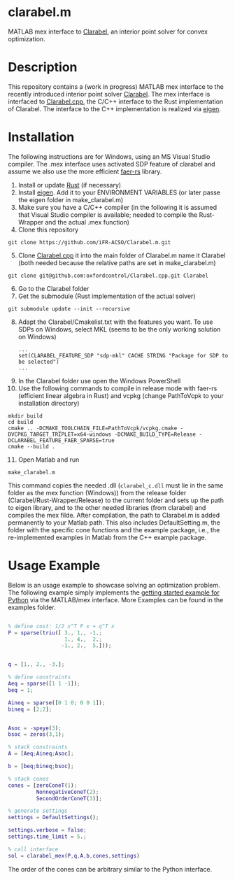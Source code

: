 # clarabel.m

MATLAB mex interface to [Clarabel](https://clarabel.org/stable/), an interior point solver for convex optimization.

# Description

This repository contains a (work in progress) MATLAB mex interface to the recently introduced interior point solver [Clarabel](https://clarabel.org/stable/). The mex interface is interfaced to 
[Clarabel.cpp](https://github.com/oxfordcontrol/Clarabel.cpp/tree/main), the C/C++ interface to the Rust implementation of Clarabel. The interface to the C++ implementation is realized via [eigen](https://eigen.tuxfamily.org/index.php?title=Main\_Page](https://eigen.tuxfamily.org/index.php?title=Main_Page)).

# Installation
The following instructions are for Windows, using an MS Visual Studio compiler. The .mex interface uses activated SDP feature of clarabel and assume we also use the more efficient [faer-rs](https://github.com/sarah-quinones/faer-rs) library.

1. Install or update [Rust](https://www.rust-lang.org/tools/install) (if necessary)
2. Install [eigen](https://eigen.tuxfamily.org/index.php?title=Main\_Page](https://eigen.tuxfamily.org/index.php?title=Main_Page)). Add it to your ENVIRONMENT VARIABLES (or later passe the eigen folder in make_clarabel.m)
3. Make sure you have a C/C++ compiler (in the following it is assumed that Visual Studio compiler is available; needed to compile the Rust-Wrapper and the actual .mex function)
4. Clone this repository
```
git clone https://github.com/iFR-ACSO/Clarabel.m.git 
```

5. Clone [Clarabel.cpp](https://github.com/oxfordcontrol/Clarabel.cpp/tree/main](https://github.com/oxfordcontrol/Clarabel.cpp/tree/main)) it into the main folder of Clarabel.m name it Clarabel (both needed because the relative paths are set in make_clarabel.m)
```
git clone git@github.com:oxfordcontrol/Clarabel.cpp.git Clarabel
```
6. Go to the Clarabel folder
7. Get the submodule (Rust implementation of the actual solver)
```
git submodule update --init --recursive
```
8. Adapt the Clarabel/Cmakelist.txt with the features you want. To use SDPs on Windows, select MKL (seems to be the only working solution on Windows)
   ```
   ...
   set(CLARABEL_FEATURE_SDP "sdp-mkl" CACHE STRING "Package for SDP to be selected")
   ...
   ```
9. In the Clarabel folder use open the Windows PowerShell
10. Use the following commands to compile in release mode with faer-rs (efficient linear algebra in Rust) and vcpkg (change PathToVcpk to your installation directory)
   ```
   mkdir build
   cd build
   cmake .. -DCMAKE_TOOLCHAIN_FILE=PathToVcpk/vcpkg.cmake -DVCPKG_TARGET_TRIPLET=x64-windows -DCMAKE_BUILD_TYPE=Release -DCLARABEL_FEATURE_FAER_SPARSE=true
   cmake --build .
   ```
11. Open Matlab and run
```
make_clarabel.m
```
This command copies the needed .dll (`clarabel_c.dll` must lie in the same folder as the mex function (Windows)) from the release folder (Clarabel/Rust-Wrapper/Release) to the current folder and sets up the path to eigen library, and to the other needed libraries (from clarabel) and compiles the mex filde. After compilation, the path to Clarabel.m is added permanently to your Matlab path. This also includes DefaultSetting.m, the folder with the specific cone functions and the example package, i.e., the re-implemented examples in Matlab from the C++ example package.


# Usage Example

Below is an usage example to showcase solving an optimization problem.
The following example simply implements the [getting started example for Python](https://clarabel.org/stable/python/getting_started_py/) via the MATLAB/mex interface. More Examples can be found in the examples folder.

```matlab

% define cost: 1/2 x^T P x + q^T x
P = sparse(triu([ 3., 1., -1.;
                  1., 4.,  2.;
                 -1., 2.,  5.]));


q = [1., 2., -3.];

% define constraints
Aeq = sparse([1 1 -1]);
beq = 1;

Aineq = sparse([0 1 0; 0 0 1]);
bineq = [2;2];


Asoc = -speye(3);
bsoc = zeros(3,1);

% stack constraints
A = [Aeq;Aineq;Asoc];

b = [beq;bineq;bsoc];

% stack cones
cones = [zeroConeT(1);
         NonnegativeConeT(2);
         SecondOrderConeT(3)];

% generate settings
settings = DefaultSettings();

settings.verbose = false;
settings.time_limit = 5.;

% call interface
sol = clarabel_mex(P,q,A,b,cones,settings)

```

The order of the cones can be arbitrary similar to the Python interface.
